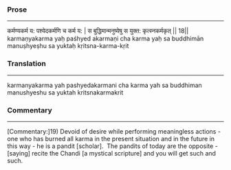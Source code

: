 ### Prose 
 --- 
कर्मण्यकर्म य: पश्येदकर्मणि च कर्म य: |
स बुद्धिमान्मनुष्येषु स युक्त: कृत्स्नकर्मकृत् || 18||
karmaṇyakarma yaḥ paśhyed akarmaṇi cha karma yaḥ
sa buddhimān manuṣhyeṣhu sa yuktaḥ kṛitsna-karma-kṛit

### Translation 
 --- 
karmanyakarma yah pashyedakarmani cha karma yah sa buddhiman manushyeshu sa yuktah kritsnakarmakrit

### Commentary 
 --- 
[Commentary:]19) Devoid of desire while performing meaningless actions - one who has burned all karma in the present situation and in the future in this way - he is a pandit [scholar].  The pandits of today are the opposite - [saying] recite the Chandi [a mystical scripture] and you will get such and such.